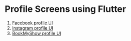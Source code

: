 # Profile Screens using Flutter

1. [Facebook profile UI](https://github.com/dineshnagarajandev/dn_flutter_profile_ui/tree/main/dn_fb_profile_ui)
2. [Instagram profile UI](https://github.com/dineshnagarajandev/dn_flutter_profile_ui/tree/main/dn_instagram_profile_ui)
3. [BookMyShow profile UI]([https://github.com/dineshnagarajandev/dn_flutter_profile_ui/tree/main/dn_bookmyshow_profile_ui](https://github.com/dineshnagarajandev/dn_flutter_profile_ui/tree/main/dn_profile_ui/lib/bookmyshow_profile_ui#readme)https://github.com/dineshnagarajandev/dn_flutter_profile_ui/tree/main/dn_profile_ui/lib/bookmyshow_profile_ui#readme)
